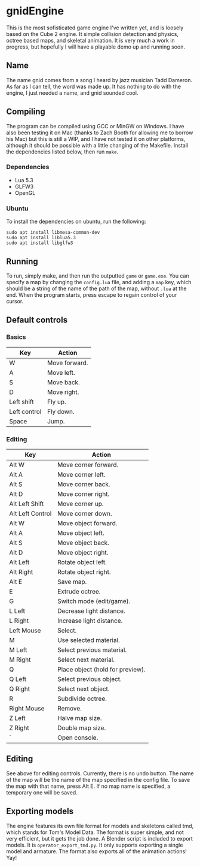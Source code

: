 # gnidEngine
This is the most sofisticated game engine I've written yet, and is loosely based
on the Cube 2 engine. It simple collision detection and physics, octree based
maps, and skeletal animation. It is very much a work in progress, but hopefully
I will have a playable demo up and running soon.

## Name
The name gnid comes from a song I heard by jazz musician Tadd Dameron. As far as
I can tell, the word was made up. It has nothing to do with the engine, I just
needed a name, and gnid sounded cool.

## Compiling
The program can be compiled using GCC or MinGW on Windows. I have also been
testing it on Mac (thanks to Zach Booth for allowing me to borrow his Mac) but
this is still a WIP, and I have not tested it on other platforms, although it
should be possible with a little changing of the Makefile. Install the
dependencies listed below, then run `make`.

### Dependencies
 - Lua 5.3
 - GLFW3
 - OpenGL

### Ubuntu
To install the dependencies on ubuntu, run the following:
```
sudo apt install libmesa-common-dev
sudo apt install liblua5.3
sudo apt install libglfw3
```

## Running
To run, simply make, and then run the outputted `game` or `game.exe`. You can
specify a map by changing the `config.lua` file, and adding a `map` key, which
should be a string of the name of the path of the map, without `.lua` at the
end. When the program starts, press escape to regain control of your cursor.

## Default controls
### Basics
| Key                   | Action                             |
| --------------------- | ---------------------------------- |
| W                     | Move forward.                      |
| A                     | Move left.                         |
| S                     | Move back.                         |
| D                     | Move right.                        |
| Left shift            | Fly up.                            |
| Left control          | Fly down.                          |
| Space                 | Jump.                              |

### Editing
| Key                   | Action                             |
| --------------------- | ---------------------------------- |
| Alt W                 | Move corner forward.               |
| Alt A                 | Move corner left.                  |
| Alt S                 | Move corner back.                  |
| Alt D                 | Move corner right.                 |
| Alt Left Shift        | Move corner up.                    |
| Alt Left Control      | Move corner down.                  |
| Alt W                 | Move object forward.               |
| Alt A                 | Move object left.                  |
| Alt S                 | Move object back.                  |
| Alt D                 | Move object right.                 |
| Alt Left              | Rotate object left.                |
| Alt Right             | Rotate object right.               |
| Alt E                 | Save map.                          |
| E                     | Extrude octree.                    |
| G                     | Switch mode (edit/game).           |
| L Left                | Decrease light distance.           |
| L Right               | Increase light distance.           |
| Left Mouse            | Select.                            |
| M                     | Use selected material.             |
| M Left                | Select previous material.          |
| M Right               | Select next material.              |
| Q                     | Place object (hold for preview).   |
| Q Left                | Select previous object.            |
| Q Right               | Select next object.                |
| R                     | Subdivide octree.                  |
| Right Mouse           | Remove.                            |
| Z Left                | Halve map size.                    |
| Z Right               | Double map size.                   |
| \`                    | Open console.                      |

## Editing
See above for editing controls. Currently, there is no undo button. The name of
the map will be the name of the map specified in the config file. To save the
map with that name, press Alt E. If no map name is specified, a temporary one
will be saved.

## Exporting models
The engine features its own file format for models and skeletons called tmd,
which stands for Tom's Model Data. The format is super simple, and not very
efficient, but it gets the job done. A Blender script is included to export
models. It is `operator_export_tmd.py`. It only supports exporting a single
model and armature. The format also exports all of the animation actions! Yay!

